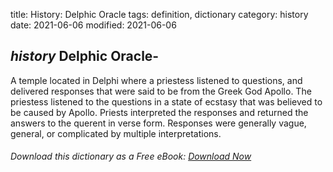 title: History: Delphic Oracle
tags: definition, dictionary
category: history
date: 2021-06-06
modified: 2021-06-06

## _history_ Delphic Oracle-
A temple located in Delphi where a priestess
listened to questions, and delivered responses that were said to be
from the Greek God Apollo. The priestess listened to the questions
in a state of ecstasy that was believed to be caused by Apollo.
Priests interpreted the responses and returned the answers to the
querent in verse form. Responses were generally vague, general, or
complicated by multiple interpretations.


###### Download *this* dictionary as a Free eBook: [Download Now]({static}static/SerfHistoryDictionary.pdf)

